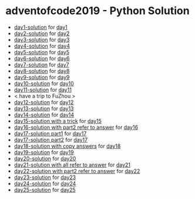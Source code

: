 # adventofcode2019 - Python Solution

- [day1-solution](day1.py) for [day1](https://adventofcode.com/2019/day/1)
- [day2-solution](day2.py) for [day2](https://adventofcode.com/2019/day/2)
- [day3-solution](day3.py) for [day3](https://adventofcode.com/2019/day/3)
- [day4-solution](day4.py) for [day4](https://adventofcode.com/2019/day/4)
- [day5-solution](day5.py) for [day5](https://adventofcode.com/2019/day/5)
- [day6-solution](day6.py) for [day6](https://adventofcode.com/2019/day/6)
- [day7-solution](day7.py) for [day7](https://adventofcode.com/2019/day/7)
- [day8-solution](day8.py) for [day8](https://adventofcode.com/2019/day/8)
- [day9-solution](day9.py) for [day9](https://adventofcode.com/2019/day/9)
- [day10-solution](day10.py) for [day10](https://adventofcode.com/2019/day/10)
- [day11-solution](day11.py) for [day11](https://adventofcode.com/2019/day/11)
- < have a trip to FuZhou >
- [day12-solution](day12.py) for [day12](https://adventofcode.com/2019/day/12)
- [day13-solution](day13.py) for [day13](https://adventofcode.com/2019/day/13)
- [day14-solution](day14.py) for [day14](https://adventofcode.com/2019/day/14)
- [day15-solution with a trick](day15.py) for [day15](https://adventofcode.com/2019/day/15)
- [day16-solution with part2 refer to answer](day16.py) for [day16](https://adventofcode.com/2019/day/16)
- [day17-solution part1](day17_1.py) for [day17](https://adventofcode.com/2019/day/17)
- [day17-solution part2](day17_2.py) for [day17](https://adventofcode.com/2019/day/17)
- [day18-solution with copy answers](day18.py) for [day18](https://adventofcode.com/2019/day/18)
- [day19-solution](day19.py) for [day19](https://adventofcode.com/2019/day/19)
- [day20-solution](day20.py) for [day20](https://adventofcode.com/2019/day/20)
- [day21-solution with all refer to answer](day21.py) for [day21](https://adventofcode.com/2019/day/21)
- [day22-solution with part2 refer to answer](day22.py) for [day22](https://adventofcode.com/2019/day/22)
- [day23-solution](day23.py) for [day23](https://adventofcode.com/2019/day/23)
- [day24-solution](day24.py) for [day24](https://adventofcode.com/2019/day/24)
- [day25-solution](day25.py) for [day25](https://adventofcode.com/2019/day/25)
